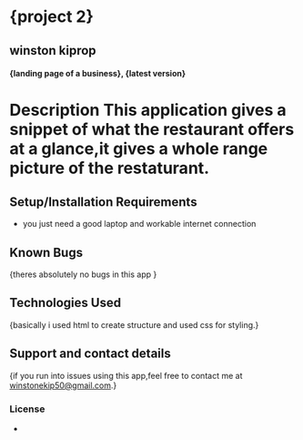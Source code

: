 # {project 2}
## winston kiprop
#### {landing page of a business}, {latest version}
# Description This application gives a snippet of what the restaurant offers at a glance,it gives a whole range picture of the restaturant.
## Setup/Installation Requirements
* you just need a good laptop and workable internet connection

## Known Bugs
{theres absolutely no bugs in this app }
## Technologies Used
{basically i used html to create structure and used css for styling.}
## Support and contact details
{if you run into issues using this app,feel free to contact me at winstonekip50@gmail.com.}
### License
*